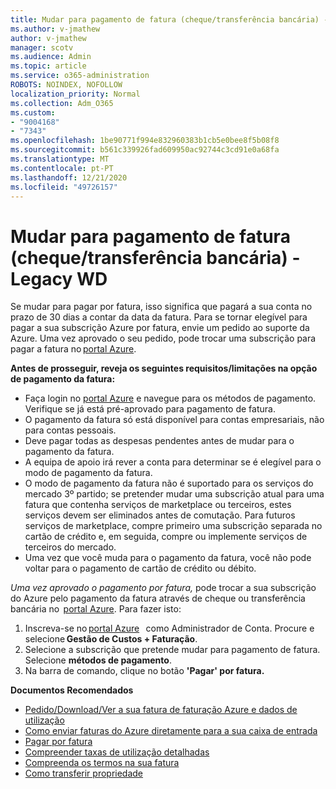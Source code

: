 ```yaml
---
title: Mudar para pagamento de fatura (cheque/transferência bancária) - Legacy WD
ms.author: v-jmathew
author: v-jmathew
manager: scotv
ms.audience: Admin
ms.topic: article
ms.service: o365-administration
ROBOTS: NOINDEX, NOFOLLOW
localization_priority: Normal
ms.collection: Adm_O365
ms.custom:
- "9004168"
- "7343"
ms.openlocfilehash: 1be90771f994e832960383b1cb5e0bee8f5b08f8
ms.sourcegitcommit: b561c339926fad609950ac92744c3cd91e0a68fa
ms.translationtype: MT
ms.contentlocale: pt-PT
ms.lasthandoff: 12/21/2020
ms.locfileid: "49726157"
---
```

# <a name="switch-to-invoice-pay-chequewire-transfer---legacy-wd"></a>Mudar para pagamento de fatura (cheque/transferência bancária) - Legacy WD

Se mudar para pagar por fatura, isso significa que pagará a sua conta no prazo de 30 dias a contar da data da fatura. Para se tornar elegível para pagar a sua subscrição Azure por fatura, envie um pedido ao suporte da Azure. Uma vez aprovado o seu pedido, pode trocar uma subscrição para pagar a fatura no [portal Azure](https://portal.azure.com/).

**Antes de prosseguir, reveja os seguintes requisitos/limitações na opção de pagamento da fatura:**

- Faça login no [portal Azure](https://portal.azure.com/) e navegue para os métodos de pagamento. Verifique se já está pré-aprovado para pagamento de fatura.
- O pagamento da fatura só está disponível para contas empresariais, não para contas pessoais.
- Deve pagar todas as despesas pendentes antes de mudar para o pagamento da fatura.
- A equipa de apoio irá rever a conta para determinar se é elegível para o modo de pagamento da fatura.
- O modo de pagamento da fatura não é suportado para os serviços do mercado 3º partido; se pretender mudar uma subscrição atual para uma fatura que contenha serviços de marketplace ou terceiros, estes serviços devem ser eliminados antes de comutação. Para futuros serviços de marketplace, compre primeiro uma subscrição separada no cartão de crédito e, em seguida, compre ou implemente serviços de terceiros do mercado.
- Uma vez que você muda para o pagamento da fatura, você não pode voltar para o pagamento de cartão de crédito ou débito.

*Uma vez aprovado o pagamento por fatura,* pode trocar a sua subscrição do Azure pelo pagamento da fatura através de cheque ou transferência bancária no  [portal Azure](https://portal.azure.com/).
Para fazer isto:

1. Inscreva-se no [portal Azure](https://portal.azure.com/)   como Administrador de Conta. Procure e selecione **Gestão de Custos + Faturação**.
2. Selecione a subscrição que pretende mudar para pagamento de fatura. Selecione **métodos de pagamento**.
3. Na barra de comando, clique no botão **'Pagar' por fatura.**

**Documentos Recomendados**

- [Pedido/Download/Ver a sua fatura de faturação Azure e dados de utilização](https://docs.microsoft.com/azure/billing/billing-download-azure-invoice-daily-usage-date)
- [Como enviar faturas do Azure diretamente para a sua caixa de entrada](https://docs.microsoft.com/azure/billing/billing-download-azure-invoice-daily-usage-date)
- [Pagar por fatura](https://docs.microsoft.com/azure/billing/billing-how-to-pay-by-invoice)
- [Compreender taxas de utilização detalhadas](https://docs.microsoft.com/azure/billing/billing-understand-your-bill)
- [Compreenda os termos na sua fatura](https://docs.microsoft.com/azure/billing/billing-understand-your-invoice)
- [Como transferir propriedade](https://docs.microsoft.com/azure/billing/billing-subscription-transfer)
